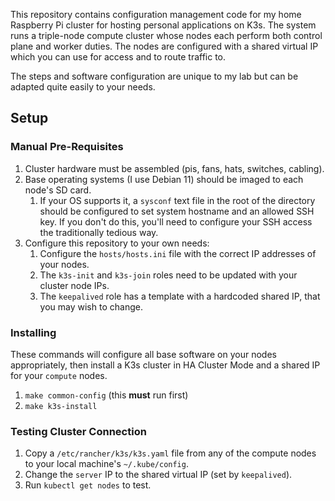 This repository contains configuration management code for my home Raspberry Pi cluster for hosting personal applications on K3s. The system runs a triple-node compute cluster whose nodes each perform both control plane and worker duties. The nodes are configured with a shared virtual IP which you can use for access and to route traffic to.

The steps and software configuration are unique to my lab but can be adapted quite easily to your needs. 

## Setup

### Manual Pre-Requisites

1. Cluster hardware must be assembled (pis, fans, hats, switches, cabling).
2. Base operating systems (I use Debian 11) should be imaged to each node's SD card. 
   1. If your OS supports it, a `sysconf` text file in the root of the directory should be configured to set system hostname and an allowed SSH key. If you don't do this, you'll need to configure your SSH access the traditionally tedious way.
3. Configure this repository to your own needs:
   1. Configure the `hosts/hosts.ini` file with the correct IP addresses of your nodes.
   2. The `k3s-init` and `k3s-join` roles need to be updated with your cluster node IPs.
   3. The `keepalived` role has a template with a hardcoded shared IP, that you may wish to change.

### Installing

These commands will configure all base software on your nodes appropriately, then install a K3s cluster in HA Cluster Mode and a shared IP for your `compute` nodes.

1. `make common-config` (this **must** run first)
2. `make k3s-install`

### Testing Cluster Connection

1. Copy a `/etc/rancher/k3s/k3s.yaml` file from any of the compute nodes to your local machine's `~/.kube/config`.
2. Change the `server` IP to the shared virtual IP (set by `keepalived`).
3. Run `kubectl get nodes` to test.
